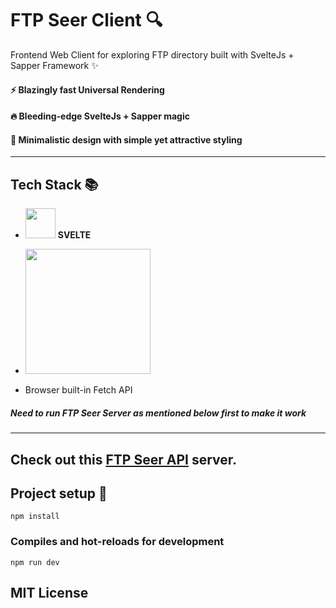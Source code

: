 # FTP Seer Client :mag:

Frontend Web Client for exploring FTP directory built with SvelteJs + Sapper Framework :sparkles:

#### :zap: Blazingly fast Universal Rendering
#### :fire: Bleeding-edge SvelteJs + Sapper magic
#### :art: Minimalistic design with simple yet attractive styling

<hr/>

## Tech Stack :books: 
  - <img src="https://upload.wikimedia.org/wikipedia/commons/thumb/1/1b/Svelte_Logo.svg/747px-Svelte_Logo.svg.png" width="48"/> **SVELTE**
  
  - <img width="200" src="https://sapper.svelte.dev/sapper-logo-horizontal.svg">
  
  - Browser built-in Fetch API
  
##### *Need to run FTP Seer Server as mentioned below first to make it work*

<hr/>

## Check out this [FTP Seer API] server. 

[FTP Seer API]: https://github.com/m3yevn/ftp-seer

## Project setup :robot:
```
npm install
```

### Compiles and hot-reloads for development
```
npm run dev
```

## MIT License

